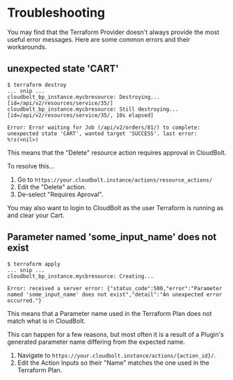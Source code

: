 # Troubleshooting

You may find that the Terraform Provider doesn't always provide the most useful error messages.
Here are some common errors and their workarounds.

## unexpected state 'CART'

```text
$ terraform destroy
... snip ...
cloudbolt_bp_instance.mycbresource: Destroying... [id=/api/v2/resources/service/35/]
cloudbolt_bp_instance.mycbresource: Still destroying... [id=/api/v2/resources/service/35/, 10s elapsed]

Error: Error waiting for Job (/api/v2/orders/81/) to complete: unexpected state 'CART', wanted target 'SUCCESS'. last error: %!s(<nil>)
```

This means that the "Delete" resource action requires approval in CloudBolt.

To resolve this...

1. Go to `https://your.cloudbolt.instance/actions/resource_actions/`
2. Edit the "Delete" action.
3. De-select "Requires Aproval".

You may also want to login to CloudBolt as the user Terraform is running as and clear your Cart.

## Parameter named 'some_input_name' does not exist

```text
$ terraform apply
... snip ...
cloudbolt_bp_instance.mycbresource: Creating...

Error: received a server error: {"status_code":500,"error":"Parameter named 'some_input_name' does not exist","detail":"An unexpected error occurred."}
```

This means that a Parameter name used in the Terraform Plan does not match what is in CloudBolt.

This can happen for a few reasons, but most often it is a result of a Plugin's generated parameter name differing from the expected name.

1. Navigate to `https://your.cloudbolt.instance/actions/{action_id}/`.
2. Edit the Action Inputs so their "Name" matches the one used in the Terraform Plan.
